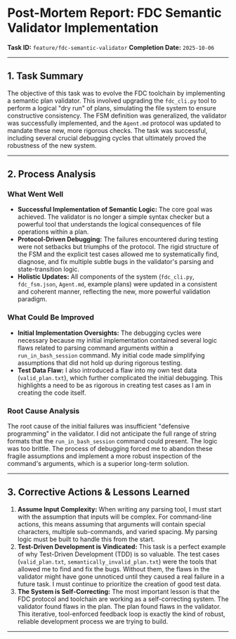 # Post-Mortem Report: FDC Semantic Validator Implementation

**Task ID:** `feature/fdc-semantic-validator`
**Completion Date:** `2025-10-06`

---

## 1. Task Summary

The objective of this task was to evolve the FDC toolchain by implementing a semantic plan validator. This involved upgrading the `fdc_cli.py` tool to perform a logical "dry run" of plans, simulating the file system to ensure constructive consistency. The FSM definition was generalized, the validator was successfully implemented, and the `Agent.md` protocol was updated to mandate these new, more rigorous checks. The task was successful, including several crucial debugging cycles that ultimately proved the robustness of the new system.

---

## 2. Process Analysis

### What Went Well
*   **Successful Implementation of Semantic Logic:** The core goal was achieved. The validator is no longer a simple syntax checker but a powerful tool that understands the logical consequences of file operations within a plan.
*   **Protocol-Driven Debugging:** The failures encountered during testing were not setbacks but triumphs of the protocol. The rigid structure of the FSM and the explicit test cases allowed me to systematically find, diagnose, and fix multiple subtle bugs in the validator's parsing and state-transition logic.
*   **Holistic Updates:** All components of the system (`fdc_cli.py`, `fdc_fsm.json`, `Agent.md`, example plans) were updated in a consistent and coherent manner, reflecting the new, more powerful validation paradigm.

### What Could Be Improved
*   **Initial Implementation Oversights:** The debugging cycles were necessary because my initial implementation contained several logic flaws related to parsing command arguments within a `run_in_bash_session` command. My initial code made simplifying assumptions that did not hold up during rigorous testing.
*   **Test Data Flaw:** I also introduced a flaw into my own test data (`valid_plan.txt`), which further complicated the initial debugging. This highlights a need to be as rigorous in creating test cases as I am in creating the code itself.

### Root Cause Analysis
The root cause of the initial failures was insufficient "defensive programming" in the validator. I did not anticipate the full range of string formats that the `run_in_bash_session` command could present. The logic was too brittle. The process of debugging forced me to abandon these fragile assumptions and implement a more robust inspection of the command's arguments, which is a superior long-term solution.

---

## 3. Corrective Actions & Lessons Learned

1.  **Assume Input Complexity:** When writing any parsing tool, I must start with the assumption that inputs will be complex. For command-line actions, this means assuming that arguments will contain special characters, multiple sub-commands, and varied spacing. My parsing logic must be built to handle this from the start.
2.  **Test-Driven Development is Vindicated:** This task is a perfect example of why Test-Driven Development (TDD) is so valuable. The test cases (`valid_plan.txt`, `semantically_invalid_plan.txt`) were the tools that allowed me to find and fix the bugs. Without them, the flaws in the validator might have gone unnoticed until they caused a real failure in a future task. I must continue to prioritize the creation of good test data.
3.  **The System is Self-Correcting:** The most important lesson is that the FDC protocol and toolchain are working as a self-correcting system. The validator found flaws in the plan. The plan found flaws in the validator. This iterative, tool-enforced feedback loop is exactly the kind of robust, reliable development process we are trying to build.

---